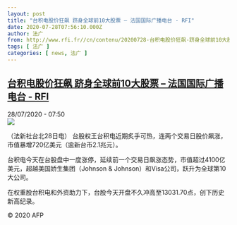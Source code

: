 ```yaml
---
layout: post
title: "台积电股价狂飙 跻身全球前10大股票 – 法国国际广播电台 - RFI"
date: 2020-07-28T07:56:10.000Z
author: 法广
from: http://www.rfi.fr//cn/contenu/20200728-台积电股价狂飙-跻身全球前10大股票
tags: [ 法广 ]
categories: [ news, 法广 ]
---
```

<!--1595922970000-->
[台积电股价狂飙 跻身全球前10大股票 – 法国国际广播电台 - RFI](http://www.rfi.fr//cn/contenu/20200728-%E5%8F%B0%E7%A7%AF%E7%94%B5%E8%82%A1%E4%BB%B7%E7%8B%82%E9%A3%99-%E8%B7%BB%E8%BA%AB%E5%85%A8%E7%90%83%E5%89%8D10%E5%A4%A7%E8%82%A1%E7%A5%A8)
------

<div>
<div>28/07/2020 - 07:50</div><img src="https://s.rfi.fr/media/display/babd4976-d097-11ea-9788-005056a964fe/w:310/p:16x9/eco0002b.200728135001.jpg"><div class="t-content__body u-clearfix"><div class="m-interstitial"></div><p>（法新社台北28日电）    台股权王台积电近期炙手可热，连两个交易日股价飙涨，市值暴增720亿美元（逾新台币2.1兆元）。</p><p>    台积电今天在台股盘中一度涨停，延续前一个交易日飙涨态势，市值超过4100亿美元，超越美国娇生集团（Johnson & Johnson）和Visa公司，跃升为全球第10大公司。</p><p>    在权重股台积电和外资助力下，台股今天开盘不久冲高至13031.70点，创下历史新高纪录。</p><p class="t-copyright">© 2020 AFP</p>        </div>
</div>
